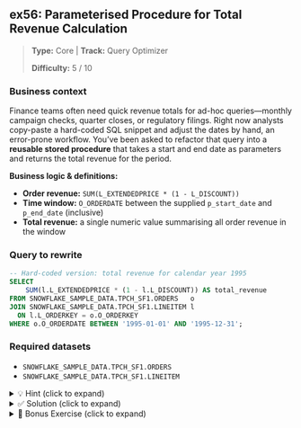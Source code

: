 ## ex56: Parameterised Procedure for Total Revenue Calculation

> **Type:** Core | **Track:** Query Optimizer
>
> **Difficulty:** 5 / 10

### Business context

Finance teams often need quick revenue totals for ad-hoc queries—monthly campaign checks, quarter closes, or regulatory filings. Right now analysts copy-paste a hard-coded SQL snippet and adjust the dates by hand, an error-prone workflow. You’ve been asked to refactor that query into a **reusable stored procedure** that takes a start and end date as parameters and returns the total revenue for the period.

**Business logic & definitions:**

* **Order revenue:** `SUM(L_EXTENDEDPRICE * (1 - L_DISCOUNT))`
* **Time window:** `O_ORDERDATE` between the supplied `p_start_date` and `p_end_date` (inclusive)
* **Total revenue:** a single numeric value summarising all order revenue in the window


### Query to rewrite

```sql
-- Hard-coded version: total revenue for calendar year 1995
SELECT
    SUM(l.L_EXTENDEDPRICE * (1 - l.L_DISCOUNT)) AS total_revenue
FROM SNOWFLAKE_SAMPLE_DATA.TPCH_SF1.ORDERS   o
JOIN SNOWFLAKE_SAMPLE_DATA.TPCH_SF1.LINEITEM l
  ON l.L_ORDERKEY = o.O_ORDERKEY
WHERE o.O_ORDERDATE BETWEEN '1995-01-01' AND '1995-12-31';
```

### Required datasets

* `SNOWFLAKE_SAMPLE_DATA.TPCH_SF1.ORDERS`
* `SNOWFLAKE_SAMPLE_DATA.TPCH_SF1.LINEITEM`

<details>
<summary>💡 Hint (click to expand)</summary>

#### How to think about it

1. Wrap the logic in `CREATE OR REPLACE PROCEDURE … (p_start_date DATE, p_end_date DATE)`.
2. Use `DECLARE` to create a variable for the revenue total.
3. Execute `SELECT … INTO :variable` to assign the aggregate.
4. `RETURN variable;` at the end of the block.
5. Test with `CALL total_revenue_proc('1996-01-01','1996-03-31');`.

#### Helpful SQL concepts

`CREATE OR REPLACE PROCEDURE`, `DECLARE`, `SELECT … INTO`, `RETURN`, `DATE` literals

```sql
CREATE OR REPLACE PROCEDURE demo_proc(p_start DATE, p_end DATE)
RETURNS NUMBER
LANGUAGE SQL
AS
$$
DECLARE rev NUMBER;
BEGIN
  SELECT SUM(...) INTO :rev
  FROM …
  WHERE … BETWEEN :p_start AND :p_end;
  RETURN rev;
END;
$$;
```

</details>

<details>
<summary>✅ Solution (click to expand)</summary>

#### Working procedure

```sql
CREATE OR REPLACE PROCEDURE total_revenue_proc(
    p_start_date DATE,
    p_end_date   DATE
)
RETURNS NUMBER
LANGUAGE SQL
AS
$$
DECLARE
  v_revenue NUMBER;
BEGIN
  SELECT  SUM(l.L_EXTENDEDPRICE * (1 - l.L_DISCOUNT))
    INTO  :v_revenue
  FROM    SNOWFLAKE_SAMPLE_DATA.TPCH_SF1.ORDERS   o
  JOIN    SNOWFLAKE_SAMPLE_DATA.TPCH_SF1.LINEITEM l
         ON l.L_ORDERKEY = o.O_ORDERKEY
  WHERE   o.O_ORDERDATE BETWEEN :p_start_date AND :p_end_date;

  RETURN v_revenue;
END;
$$;
```

> Note: You might need to **create a database** to store the procedure in.

```sql
-- Step 1: Create your database
CREATE OR REPLACE DATABASE WORKSHOP_DB;
```

```sql
-- Step 2: Create your schema
CREATE OR REPLACE SCHEMA WORKSHOP_DB.TEMP_SCHEMA;
```

```sql
-- Step 3: Set your session context
USE DATABASE WORKSHOP_DB;
USE SCHEMA TEMP_SCHEMA;
```


#### Why this works

* **Parameterised dates** make the logic reusable for any timeframe.
* `SELECT … INTO` stores the aggregate in a variable, and `RETURN` emits it as the procedure’s result.
* The query scans the joined tables exactly once, keeping the plan simple and efficient.

#### Business answer

Calling

```sql
CALL total_revenue_proc('1995-01-01','1995-12-31');
```

returns a single number—the total sales revenue for calendar-year 1995.

#### Take-aways

* Turning static SQL into a procedure removes hard-coded literals and copy-paste risk.
* Input parameters convert the query into a callable mini-API for dashboards, tasks, or external tools.
* Small, single-purpose procedures are easy to test, version, and grant execute rights on.
* Always ensure date parameters are **inclusive** so totals align with financial reporting periods.

</details>

<details>
<summary>🎁 Bonus Exercise (click to expand)</summary>

**Extend the procedure** with an optional customer filter:

```sql
CREATE OR REPLACE PROCEDURE total_revenue_proc(
    p_start_date DATE,
    p_end_date   DATE,
    p_cust_key   NUMBER DEFAULT NULL
)
```

*If `p_cust_key` is `NULL`* → return revenue for **all** customers.
*Else* → return revenue only for that customer.
Hint: add

```sql
AND (:p_cust_key IS NULL OR o.O_CUSTKEY = :p_cust_key)
```

to the `WHERE` clause.

</details>
